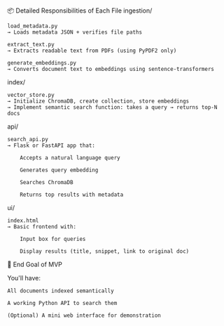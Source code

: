 📦 Detailed Responsibilities of Each File
ingestion/

    load_metadata.py
    → Loads metadata JSON + verifies file paths

    extract_text.py
    → Extracts readable text from PDFs (using PyPDF2 only)

    generate_embeddings.py
    → Converts document text to embeddings using sentence-transformers

index/

    vector_store.py
    → Initialize ChromaDB, create collection, store embeddings
    → Implement semantic search function: takes a query → returns top-N docs

api/

    search_api.py
    → Flask or FastAPI app that:

        Accepts a natural language query

        Generates query embedding

        Searches ChromaDB

        Returns top results with metadata

ui/

    index.html
    → Basic frontend with:

        Input box for queries

        Display results (title, snippet, link to original doc)

🚀 End Goal of MVP

You'll have:

    All documents indexed semantically

    A working Python API to search them

    (Optional) A mini web interface for demonstration